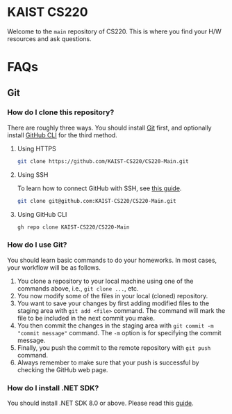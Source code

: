 KAIST CS220
===

Welcome to the `main` repository of CS220. This is where you find your H/W resources and ask questions.

# FAQs

## Git

### How do I clone this repository?

There are roughly three ways. You should install
[Git](https://git-scm.com/downloads) first, and optionally install [GitHub
CLI](https://cli.github.com/) for the third method.

1. Using HTTPS

    ```bash
    git clone https://github.com/KAIST-CS220/CS220-Main.git
    ```

2. Using SSH

    To learn how to connect GitHub with SSH, see [this
    guide](https://docs.github.com/en/authentication/connecting-to-github-with-ssh).


    ```bash
    git clone git@github.com:KAIST-CS220/CS220-Main.git
    ```

3. Using GitHub CLI

    ```bash
    gh repo clone KAIST-CS220/CS220-Main
    ```

### How do I use Git?

You should learn basic commands to do your homeworks. In most cases, your
workflow will be as follows.

1. You clone a repository to your local machine using one of the commands above,
   i.e., `git clone ...`, etc.
2. You now modify some of the files in your local (cloned) repository.
3. You want to save your changes by first adding modified files to the staging
   area with `git add <file>` command. The command will mark the file to be
   included in the next commit you make.
4. You then commit the changes in the staging area with `git commit -m "commit
   message"` command. The `-m` option is for specifying the commit message.
5. Finally, you push the commit to the remote repository with `git push`
   command.
6. Always remember to make sure that your push is successful by checking the
   GitHub web page.

### How do I install .NET SDK?

You should install .NET SDK 8.0 or above. Please read this
[guide](https://learn.microsoft.com/en-us/dotnet/core/install/).

